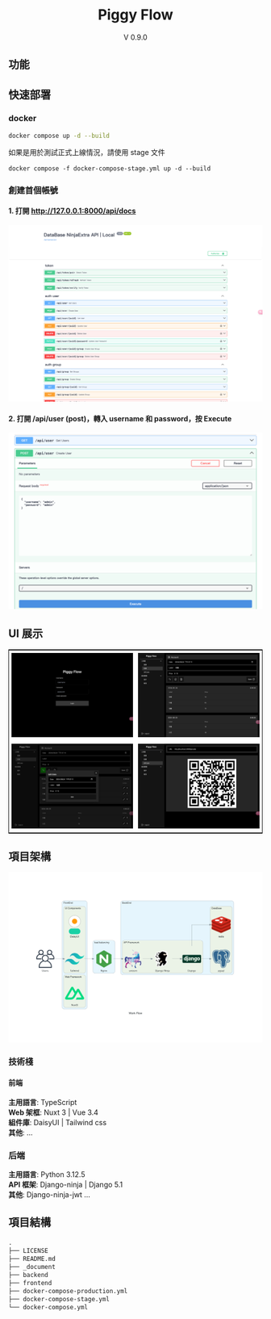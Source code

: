 <p align="center">
    <!-- <img width="192px" src="./docs/Logo/CY_Logo_Q2.png" > -->
</p>
<h1 align="center"><b>Piggy Flow</b></h1>

<p align="center">V 0.9.0</p>

<main style="text-align: center;">
</main>

## 功能

## 快速部署

### docker

```bash
docker compose up -d --build
```

如果是用於測試正式上線情況，請使用 stage 文件

```
docker compose -f docker-compose-stage.yml up -d --build
```

### 創建首個帳號

#### 1. 打開 http://127.0.0.1:8000/api/docs

<img src= "https://raw.githubusercontent.com/AnsonCar/PiggyFlow/main/_document/vitepress/src/public/demo/demo-user.png" alt="Demo user"/></td>

#### 2. 打開 /api/user (post)，轉入 username 和 password，按 Execute

<img src= "https://raw.githubusercontent.com/AnsonCar/PiggyFlow/main/_document/vitepress/src/public/demo/demo-user-create.png" alt="Demo user create" /></td>

## UI 展示

<table style="border-collapse: collapse; border: 1px solid black;">
  <tr>
    <td style="width:40%;padding: 5px;background-color:#fff;">
      <img src= "https://raw.githubusercontent.com/AnsonCar/PiggyFlow/main/_document/vitepress/src/public/demo/demo1.png" alt="Demo1"   />
    </td>
    <td style="width:40%;padding: 5px;background-color:#fff;">
      <img src= "https://raw.githubusercontent.com/AnsonCar/PiggyFlow/main/_document/vitepress/src/public/demo/demo2.png" alt="Demo2"   />
    </td>
  </tr>
  <tr>
    <td style="width:40%;padding: 5px;background-color:#fff;">
      <img src= "https://raw.githubusercontent.com/AnsonCar/PiggyFlow/main/_document/vitepress/src/public/demo/demo3.png" alt="Demo3" />
    </td>
    <td style="width:40%;padding: 5px;background-color:#fff;">
      <img src= "https://raw.githubusercontent.com/AnsonCar/PiggyFlow/main/_document/vitepress/src/public/demo/demo4.png" alt="Demo4"/>
    </td>
  </tr>
</table>

## 項目架構

![](https://raw.githubusercontent.com/AnsonCar/PiggyFlow/v0.0.7/_document/vitepress/src/public/MainWorkFlow.png)

### 技術棧

#### 前端

**主用語言**: TypeScript  
**Web 架框**: Nuxt 3 | Vue 3.4  
**組件庫**: DaisyUI | Tailwind css  
**其他**: ...

### 后端

**主用語言**: Python 3.12.5  
**API 框架**: Django-ninja | Django 5.1  
**其他**: Django-ninja-jwt ...

## 項目結構

```
.
├── LICENSE
├── README.md
├── _document
├── backend
├── frontend
├── docker-compose-production.yml
├── docker-compose-stage.yml
└── docker-compose.yml
```
